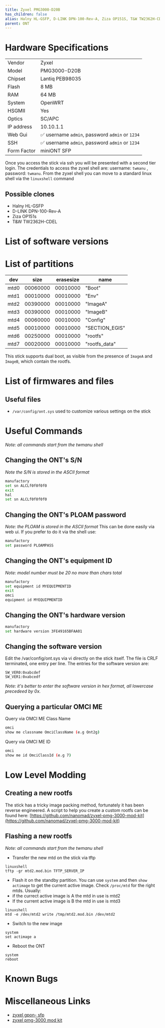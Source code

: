 ```yaml
---
title: Zyxel PMG3000-D20B
has_children: false
alias: Halny HL-GSFP, D-LINK DPN-100-Rev-A, Ziza OP151S, T&W TW2362H-CDEL
parent: ONT
---
```


# Hardware Specifications

|             |                                                  |
| ----------- | -----------------------------------------------  |
| Vendor      | Zyxel                                            |
| Model       | PMG3000-D20B                                     |
| Chipset     | Lantiq PEB98035                                  |
| Flash       | 8 MB                                             |
| RAM         | 64 MB                                            |
| System      | OpenWRT                                          |
| HSGMII      | Yes                                              |
| Optics      | SC/APC                                           |
| IP address  | 10.10.1.1                                        |
| Web Gui     | ✅ username `admin`, password `admin` or `1234` |
| SSH         | ✅ username `admin`, password `admin` or `1234` |
| Form Factor | miniONT SFP                                      |

Once you access the stick via ssh you will be presented with a second tier login. The credentials to access the zyxel shell are: username: `twmanu` , password: `twmanu`.
From the zyxel shell you can move to a standard linux shell via the `linuxshell` command

## Possible clones

- Halny HL-GSFP
- D-LINK DPN-100-Rev-A
- Ziza OP151s
- T&W TW2362H-CDEL

# List of software versions

# List of partitions
 
| dev  | size     | erasesize | name           |
| ---- | -------- | --------- | -------------- |
| mtd0 | 00060000 | 00010000  | "Boot"         |
| mtd1 | 00010000 | 00010000  | "Env"          |
| mtd2 | 00390000 | 00010000  | "ImageA"       |
| mtd3 | 00390000 | 00010000  | "ImageB"       |
| mtd4 | 00060000 | 00010000  | "Config"       |
| mtd5 | 00010000 | 00010000  | "SECTION_EGIS" |
| mtd6 | 00250000 | 00010000  | "rootfs"       |
| mtd7 | 00020000 | 00010000  | "rootfs_data"  |


This stick supports dual boot, as visible from the presence of `ImageA` and `ImageB`, which contain the rootfs.


# List of firmwares and files
## Useful files
- `/var/config/ont.sys` used to customize various settings on the stick

# Useful Commands
*Note: all commands start from the twmanu shell*

## Changing the ONT's S/N
*Note  the S/N is stored in the ASCII format*
```sh
manufactory
set sn ALCLf0f0f0f0
exit
hal
set sn ALCLf0f0f0f0
```

## Changing the ONT's PLOAM password
*Note: the PLOAM is stored in the ASCII format*
This can be done easily via web ui. If you prefer to do it via the shell use:
```sh
manufactory
set password PLOAMPASS
```

## Changing the ONT's equipment ID
*Note: model number must be 20 no more than chars total*
```sh
manufactory
set equipment id MYEQUIPMENTID
exit
omci
equipment id MYEQUIPMENTID
```

## Changing the ONT's hardware version
```sh
manufactory
set hardware version 3FE49165BFAA01
```

## Changing the software version
Edit the /var/config/ont.sys via vi directly on the stick itself. The file is CRLF terminated, one entry per line.
The entries for the software version are:
```
SW_VER0:0xabcdef
SW_VER1:0xabcedf
```
*Note: it's better to enter the software version in hex format, all lowercase precedeed by 0x.* 

## Querying a particular OMCI ME
Query via OMCI ME Class Name
```sh
omci
show me classname OmciClassName (e.g Ont2g)
```

Query via OMCI ME ID
```sh
omci
show me id OmciClassId (e.g 7)
```


# Low Level Modding

## Creating a new rootfs
The stick has a tricky image packing method, fortunately it has been reverse engineered. A script to help you create a custom rootfs can be found here: [https://github.com/nanomad/zyxel-pmg-3000-mod-kit](https://github.com/nanomad/zyxel-pmg-3000-mod-kit)

## Flashing a new rootfs
*Note: all commands start from the twmanu shell*

- Transfer the new mtd on the stick via tftp
```
linuxshell
tftp -gr mtd2.mod.bin TFTP_SERVER_IP
```
- Flash it on the standby partition. 
You can use `system` and then `show actimage` to get the current active image. Check `/proc/mtd` for the right mtds. Usually:
- if the currect active image is A the mtd in use is mtd2
- If the current active image is B the mtd in use is mtd3
```
linuxshell
mtd -e /dev/mtd2 write /tmp/mtd2.mod.bin /dev/mtd2
```
- Switch to the new image
```
system
set actimage a
```
- Reboot the ONT
```
system
reboot
```

# Known Bugs

# Miscellaneous Links

- [zyxel gpon- sfp](https://github.com/xvzf/zyxel-gpon-sfp)
- [zyxel pmg-3000 mod kit](https://github.com/nanomad/zyxel-pmg-3000-mod-kit)
